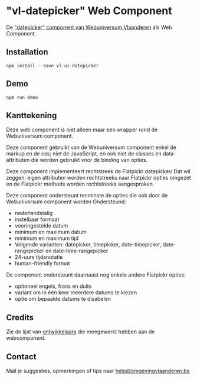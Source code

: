 # "vl-datepicker" Web Component
De ["datepicker" component van Webuniversum Vlaanderen](https://overheid.vlaanderen.be/webuniversum/v3/documentation/forms/vl-ui-datepicker/) als Web Component.

## Installation
```
npm install --save vl-ui-datepicker
```

## Demo
```
npm run demo
```

## Kanttekening
Deze web component is niet alleen maar een wrapper rond de Webuniversum component.

Deze component gebruikt van de Webuniversum component enkel de markup en de css; niet de JavaScript, en ook niet de classes en data- attributen die worden gebruikt voor de binding van opties.

Deze component implementeert rechtstreek de Flatpickr datepicker/ Dat wil zeggen: eigen attributen worden rechtstreeks naar Flatpickr opties omgezet en de Flatpickr methods worden rechtstreeks aangesproken.

Deze component ondersteunt tenminste de opties die ook door de Webuniversum component worden Ondersteund:
* nederlandstalig
* instelbaar formaat
* vooringestelde datum
* minimum en maximum datum
* minimum en maximum tijd
* Volgende varianten: datepicker, timepicker, date-timepicker, date-rangepicker en date-time-rangepicker
* 24-uurs tijdsnotatie
* human-friendly format

De component ondersteunt daarnaast nog enkele andere Flatpickr opties:
* optioneel engels, frans en duits
* variant om in één keer meerdere datums te kiezen
* optie om bepaalde datums te disabelen  


## Credits
Zie de lijst van [ontwikkelaars](https://github.com/milieuinfo/webcomponent-vl-ui-datepicker/graphs/contributors) die meegewerkt hebben aan de webcomponent.

## Contact
Mail je suggesties, opmerkingen of tips naar [help@omgevingvlaanderen.be](mailto:help@omgevingvlaanderen.be)
